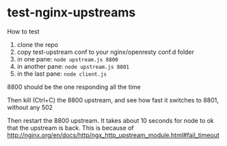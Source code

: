 # test-nginx-upstreams

How to test

1. clone the repo
2. copy test-upstream conf to your nginx/openresty conf.d folder
3. in one pane: `node upstream.js 8800`
4. in another pane: `node upstream.js 8801`
5. in the last pane: `node client.js`

8800 should be the one responding all the time

Then kill (Ctrl+C) the 8800 upstream, and see how fast it switches to 8801, without any 502

Then restart the 8800 upstream. It takes about 10 seconds for node to ok that the upstream is back. This is because of http://nginx.org/en/docs/http/ngx_http_upstream_module.html#fail_timeout
